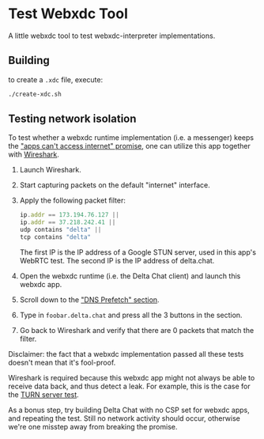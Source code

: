 # Test Webxdc Tool

A little webxdc tool to test webxdc-interpreter implementations.


## Building

to create a `.xdc` file, execute:

```sh
./create-xdc.sh
```

## Testing network isolation

<!-- FYI this section is linked to from
https://github.com/deltachat/deltachat-desktop/blob/main/RELEASE.md. -->

To test whether a webxdc runtime implementation (i.e. a messenger) keeps
the ["apps can't access internet" promise](https://delta.chat/en/2023-05-22-webxdc-security#the-unique-privacy-promise-of-web-apps-without-tracking-or-platforms),
one can utilize this app together with [Wireshark](https://www.wireshark.org/).

1. Launch Wireshark.
2. Start capturing packets on the default "internet" interface.
3. Apply the following packet filter:

   ```js
   ip.addr == 173.194.76.127 ||
   ip.addr == 37.218.242.41 ||
   udp contains "delta" ||
   tcp contains "delta"
   ```

   The first IP is the IP address of a Google STUN server,
   used in this app's WebRTC test.
   The second IP is the IP address of delta.chat.

4. Open the webxdc runtime (i.e. the Delta Chat client)
   and launch this webxdc app.
5. Scroll down to the ["DNS Prefetch" section](https://github.com/webxdc/webxdc-test/blob/db2796226d420535cb1caf9ba29e7d639e9e01f2/index.html#L67).
6. Type in `foobar.delta.chat` and press all the 3 buttons in the section.
7. Go back to Wireshark and verify that
   there are 0 packets that match the filter.

Disclaimer: the fact that a webxdc implementation passed all these tests
doesn't mean that it's fool-proof.

Wireshark is required because this webxdc app
might not always be able to receive data back, and thus detect a leak.
For example, this is the case for the
[TURN server test](./js/webrtc.js#L27-L36).

As a bonus step, try building Delta Chat with no CSP set for webxdc apps,
and repeating the test.
Still no network activity should occur,
otherwise we're one misstep away from breaking the promise.
